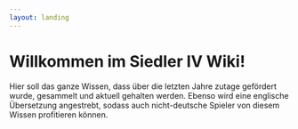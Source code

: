 ```yaml
---
layout: landing
---
```


# Willkommen im Siedler IV Wiki!

Hier soll das ganze Wissen, dass über die letzten Jahre zutage gefördert wurde, gesammelt und aktuell gehalten werden. Ebenso wird eine englische Übersetzung angestrebt, sodass auch nicht-deutsche Spieler von diesem Wissen profitieren können.
